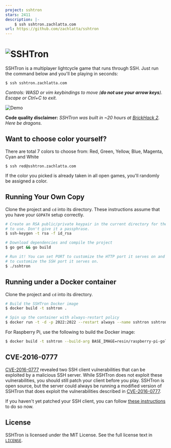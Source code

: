 ```yaml
---
project: sshtron
stars: 2411
description: |-
    $ ssh sshtron.zachlatta.com
url: https://github.com/zachlatta/sshtron
---
```


# ![SSHTron](https://cdn.rawgit.com/zachlatta/sshtron/master/logo.svg)

SSHTron is a multiplayer lightcycle game that runs through SSH. Just run the command below and you'll be playing in seconds:

    $ ssh sshtron.zachlatta.com

_Controls: WASD or vim keybindings to move (**do not use your arrow keys**). Escape or Ctrl+C to exit._

![Demo](static/img/gameplay.gif)

**Code quality disclaimer:** _SSHTron was built in ~20 hours at [BrickHack 2](https://brickhack.io/). Here be dragons._

## Want to choose color yourself?

There are total 7 colors to choose from: Red, Green, Yellow, Blue, Magenta, Cyan and White

    $ ssh red@sshtron.zachlatta.com

If the color you picked is already taken in all open games, you'll randomly be assigned a color.

## Running Your Own Copy

Clone the project and `cd` into its directory. These instructions assume that you have your `GOPATH` setup correctly.

```sh
# Create an RSA public/private keypair in the current directory for the server
# to use. Don't give it a passphrase.
$ ssh-keygen -t rsa -f id_rsa

# Download dependencies and compile the project
$ go get && go build

# Run it! You can set PORT to customize the HTTP port it serves on and SSH_PORT
# to customize the SSH port it serves on.
$ ./sshtron
```

## Running under a Docker container

Clone the project and `cd` into its directory.

```sh
# Build the SSHTron Docker image
$ docker build -t sshtron .

# Spin up the container with always-restart policy
$ docker run -t -d -p 2022:2022 --restart always --name sshtron sshtron
```

For Raspberry Pi, use the following to build the Docker image:

```sh
$ docker build -t sshtron --build-arg BASE_IMAGE=resin/raspberry-pi-golang:latest .
```

## CVE-2016-0777

[CVE-2016-0777](https://www.qualys.com/2016/01/14/cve-2016-0777-cve-2016-0778/openssh-cve-2016-0777-cve-2016-0778.txt)
revealed two SSH client vulnerabilities that can be exploited by a malicious SSH server. While SSHTron does not exploit
these vulnerabilities, you should still patch your client before you play. SSHTron is open source, but the server
could always be running a modified version of SSHTron that does exploit the vulnerabilities described
in [CVE-2016-0777](https://www.qualys.com/2016/01/14/cve-2016-0777-cve-2016-0778/openssh-cve-2016-0777-cve-2016-0778.txt).

If you haven't yet patched your SSH client, you can follow
[these instructions](https://www.jacobtomlinson.co.uk/quick%20tip/2016/01/15/fixing-ssh-vulnerability-CVE-2016-0777/) to do so now.

## License

SSHTron is licensed under the MIT License. See the full license text in [`LICENSE`](LICENSE).

